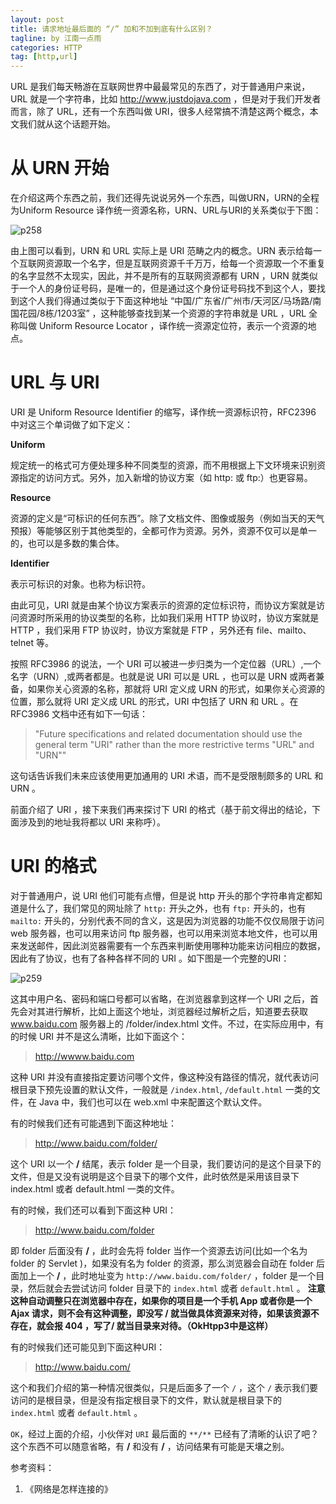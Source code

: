 ```yaml
---
layout: post
title: 请求地址最后面的 “/” 加和不加到底有什么区别？
tagline: by 江南一点雨
categories: HTTP
tag: [http,url]
---
```


URL 是我们每天畅游在互联网世界中最最常见的东西了，对于普通用户来说，URL 就是一个字符串，比如 http://www.justdojava.com ，但是对于我们开发者而言，除了 URL，还有一个东西叫做 URI，很多人经常搞不清楚这两个概念，本文我们就从这个话题开始。  

<!--more-->

# 从 URN 开始

在介绍这两个东西之前，我们还得先说说另外一个东西，叫做URN，URN的全程为Uniform Resource 译作统一资源名称，URN、URL与URI的关系类似于下图：  

![p258](http://www.justdojava.com/assets/images/2019/java/image_javaboy/http/1.jpg)  

由上图可以看到，URN 和 URL 实际上是 URI 范畴之内的概念。URN 表示给每一个互联网资源取一个名字，但是互联网资源千千万万，给每一个资源取一个不重复的名字显然不太现实，因此，并不是所有的互联网资源都有 URN ，URN 就类似于一个人的身份证号码，是唯一的，但是通过这个身份证号码找不到这个人，要找到这个人我们得通过类似于下面这种地址 “中国/广东省/广州市/天河区/马场路/南国花园/8栋/1203室” ，这种能够查找到某一个资源的字符串就是 URL ，URL 全称叫做 Uniform Resource Locator ，译作统一资源定位符，表示一个资源的地点。  

# URL 与 URI

URI 是 Uniform Resource Identifier 的缩写，译作统一资源标识符，RFC2396 中对这三个单词做了如下定义：  

**Uniform**

规定统一的格式可方便处理多种不同类型的资源，而不用根据上下文环境来识别资源指定的访问方式。另外，加入新增的协议方案（如 http: 或 ftp:）也更容易。

**Resource**

资源的定义是“可标识的任何东西”。除了文档文件、图像或服务（例如当天的天气预报）等能够区别于其他类型的，全都可作为资源。另外，资源不仅可以是单一的，也可以是多数的集合体。

**Identifier**

表示可标识的对象。也称为标识符。

由此可见，URI 就是由某个协议方案表示的资源的定位标识符，而协议方案就是访问资源时所采用的协议类型的名称，比如我们采用 HTTP 协议时，协议方案就是 HTTP ，我们采用 FTP 协议时，协议方案就是 FTP ，另外还有 file、mailto、telnet 等。

按照 RFC3986 的说法，一个 URI 可以被进一步归类为一个定位器（URL）,一个名字（URN）,或两者都是。也就是说 URI 可以是 URL ，也可以是 URN 或两者兼备，如果你关心资源的名称，那就将 URI 定义成 URN 的形式，如果你关心资源的位置，那么就将 URI 定义成 URL 的形式，URI 中包括了 URN 和 URL 。在 RFC3986 文档中还有如下一句话：  

>"Future specifications and related documentation should use the general term "URI" rather than the more restrictive terms "URL" and "URN""  

这句话告诉我们未来应该使用更加通用的 URI 术语，而不是受限制颇多的 URL 和 URN 。

前面介绍了 URI ，接下来我们再来探讨下 URI 的格式（基于前文得出的结论，下面涉及到的地址我将都以 URI 来称呼）。  

# URI 的格式

对于普通用户，说 URI 他们可能有点懵，但是说 http 开头的那个字符串肯定都知道是什么了，我们常见的网址除了 `http:` 开头之外，也有 `ftp:` 开头的，也有 `mailto:` 开头的，分别代表不同的含义，这是因为浏览器的功能不仅仅局限于访问 web 服务器，也可以用来访问 ftp 服务器，也可以用来浏览本地文件，也可以用来发送邮件，因此浏览器需要有一个东西来判断使用哪种功能来访问相应的数据，因此有了协议，也有了各种各样不同的 URI 。如下图是一个完整的URI：  

![p259](http://www.justdojava.com/assets/images/2019/java/image_javaboy/http/2.jpg)  

这其中用户名、密码和端口号都可以省略，在浏览器拿到这样一个 URI 之后，首先会对其进行解析，比如上面这个地址，浏览器经过解析之后，知道要去获取 www.baidu.com 服务器上的 /folder/index.html 文件。不过，在实际应用中，有的时候 URI 并不是这么清晰，比如下面这个：  

>http://wwww.baidu.com

这种 URI 并没有直接指定要访问哪个文件，像这种没有路径的情况，就代表访问根目录下预先设置的默认文件，一般就是 `/index.html`, `/default.html` 一类的文件，在 Java 中，我们也可以在 web.xml 中来配置这个默认文件。

有的时候我们还有可能遇到下面这种地址：

>http://www.baidu.com/folder/  

这个 URI 以一个 **/** 结尾，表示 folder 是一个目录，我们要访问的是这个目录下的文件，但是又没有说明是这个目录下的哪个文件，此时依然是采用该目录下 index.html 或者 default.html 一类的文件。  

有的时候，我们还可以看到下面这种 URI：  

>http://www.baidu.com/folder

即 folder 后面没有 **/** ，此时会先将 folder 当作一个资源去访问(比如一个名为 folder 的 Servlet )，如果没有名为 folder 的资源，那么浏览器会自动在 folder 后面加上一个 **/** ，此时地址变为 `http://www.baidu.com/folder/` ，folder 是一个目录，然后就会去尝试访问 folder 目录下的 `index.html` 或者 `default.html` 。  **注意这种自动调整只在浏览器中存在，如果你的项目是一个手机 App 或者你是一个 Ajax 请求，则不会有这种调整，即没写 / 就当做具体资源来对待，如果该资源不存在，就会报 404 ，写了/ 就当目录来对待。（OkHtpp3中是这样）**

有的时候我们还可能见到下面这种URI：

>http://www.baidu.com/

这个和我们介绍的第一种情况很类似，只是后面多了一个 `/` ，这个 `/` 表示我们要访问的是根目录，但是没有指定根目录下的文件，默认就是根目录下的 `index.html` 或者 `default.html` 。

`OK`，经过上面的介绍，小伙伴对 `URI` 最后面的 `**/**` 已经有了清晰的认识了吧？这个东西不可以随意省略，有 **/** 和没有 **/** ，访问结果有可能是天壤之别。  

参考资料：

1. 《网络是怎样连接的》

